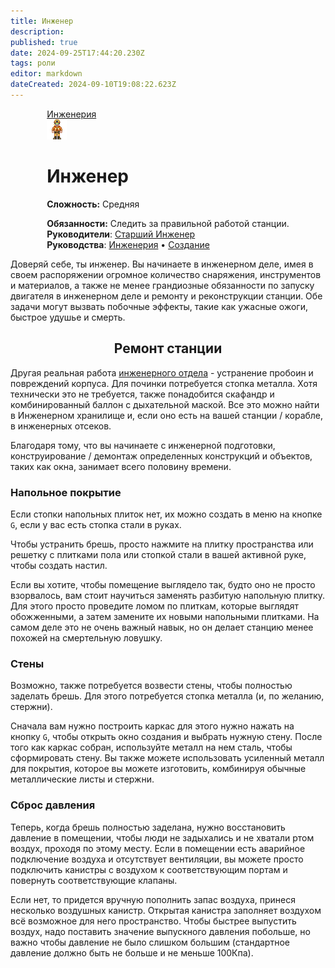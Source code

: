 ```yaml
---
title: Инженер
description: 
published: true
date: 2024-09-25T17:44:20.230Z
tags: роли
editor: markdown
dateCreated: 2024-09-10T19:08:22.623Z
---
```


<div style="display: flex; justify-content: center;">
<div class="roles-passport eng">
  <div class="title eng"><a href="/roles/engineeringdepartment">Инженерия</a></div>
  <div>
    <div><div><img src="/roles/engineer.png"></div></div>
  <div><div>
    <h1>Инженер</h1>
    <p><strong>Сложность:</strong> Средняя</p>
    <strong>Обязанности:</strong> Следить за правильной работой станции.<br>
    <b>Руководители</b>: <a href="/roles/chiefengineer">Старший Инженер</a><br>
    <b>Руководства</b>: <a href="/ru/guides/engineering">Инженерия</a> • <a href="/">Создание</a>
  </div></div>
  </div>
</div>
</div>

Доверяй себе, ты инженер. Вы начинаете в инженерном деле, имея в своем распоряжении огромное количество снаряжения, инструментов и материалов, а также не менее грандиозные обязанности по запуску двигателя в инженерном деле и ремонту и реконструкции станции. Обе задачи могут вызвать побочные эффекты, такие как ужасные ожоги, быстрое удушье и смерть.

## <center>Ремонт станции<center>

Другая реальная работа [инженерного отдела](/roles/engineeringdepartment) - устранение пробоин и повреждений корпуса. Для починки потребуется стопка металла. Хотя технически это не требуется, также понадобится скафандр и комбинированный баллон с дыхательной маской. Все это можно найти в Инженерном хранилище и, если оно есть на вашей станции / корабле, в инженерных отсеков.

Благодаря тому, что вы начинаете с инженерной подготовки, конструирование / демонтаж определенных конструкций и объектов, таких как окна, занимает всего половину времени.

### Напольное покрытие

Если стопки напольных плиток нет, их можно создать в меню на кнопке `G`, если у вас есть стопка стали в руках.

Чтобы устранить брешь, просто нажмите на плитку пространства или решетку с плитками пола или стопкой стали в вашей активной руке, чтобы создать настил.

Если вы хотите, чтобы помещение выглядело так, будто оно не просто взорвалось, вам стоит научиться заменять разбитую напольную плитку. Для этого просто проведите ломом по плиткам, которые выглядят обожженными, а затем замените их новыми напольными плитками. На самом деле это не очень важный навык, но он делает станцию менее похожей на смертельную ловушку.

### Стены

Возможно, также потребуется возвести стены, чтобы полностью заделать брешь. Для этого потребуется стопка металла (и, по желанию, стержни).

Сначала вам нужно построить каркас для этого нужно нажать на кнопку `G`, чтобы открыть окно создания и выбрать нужную стену. После того как каркас собран, используйте металл на нем сталь, чтобы сформировать стену. Вы также можете использовать усиленный металл для покрытия, которое вы можете изготовить, комбинируя обычные металлические листы и стержни.

### Сброс давления

Теперь, когда брешь полностью заделана, нужно восстановить давление в помещении, чтобы люди не задыхались и не хватали ртом воздух, проходя по этому месту. Если в помещении есть аварийное подключение воздуха и отсутствует вентиляции, вы можете просто подключить канистры с воздухом к соответствующим портам и повернуть соответствующие клапаны.

Если нет, то придется вручную пополнить запас воздуха, принеся несколько воздушных канистр. Открытая канистра заполняет воздухом всё возможное для него пространство. Чтобы быстрее выпустить воздух, надо поставить значение выпускного давления побольше, но важно чтобы давление не было слишком большим (стандартное давление должно быть не больше и не меньше 100Кпа).

<div class="table"></div>